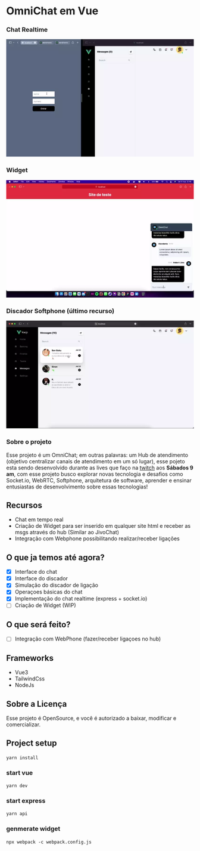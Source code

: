 # OmniChat em Vue

### Chat Realtime
!['Chat em ação'](chat-video.webp)

### Widget
!['Capa do projeto'](widget.webp)

### Discador Softphone (último recurso)
!['Capa do projeto'](animation.webp)

### Sobre o projeto

Esse projeto é um OmniChat; em outras palavras: um Hub de atendimento (objetivo centralizar canais de atendimento em um só lugar), esse pojeto esta sendo desenvolvido durante as lives que faço na [twitch](https://www.twitch.tv/limahebert) aos <b>Sábados 9 am</b>, com esse projeto busco explorar novas tecnologia e desafios como Socket.io, WebRTC, Softphone, arquitetura de software, aprender e ensinar entusiastas de desenvolvimento sobre essas tecnologias!

## Recursos
- Chat em tempo real
- Criação de Widget para ser inserido em qualquer site html e receber as msgs através do hub (Similar ao JivoChat)
- Integração com Webphone possibilitando realizar/receber ligações

## O que ja temos até agora?
 - [x] Interface do chat
 - [x] Interface do discador
 - [x] Simulação do discador de ligação
 - [x] Operaçoes básicas do chat
 - [x] Implementação do chat realtime (express + socket.io)
 - [ ] Criação de Widget (WIP)
## O que será feito?
 - [ ] Integração com WebPhone (fazer/receber ligaçoes no hub)

 ## Frameworks
 - Vue3
 - TailwindCss
 - NodeJs

## Sobre a Licença

Esse projeto é OpenSource, e você é autorizado a baixar, modificar e comercializar.

## Project setup
```
yarn install
```

### start vue
```
yarn dev
```

### start express
```
yarn api
```

### genmerate widget 
```
npx webpack -c webpack.config.js 
```